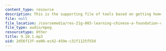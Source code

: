 ```yaml
---
content_type: resource
description: This is the supporting file of tools based on getting home.
file: null
file_location: /coursemedia/res-21g-003-learning-chinese-a-foundation-course-in-mandarin-spring-2011/2d56f13fee06ec42459ec31f1125f55d_9.10.1.mp3
file_type: audio/mpeg
resourcetype: Other
title: 9.10.1.mp3
uid: 2d56f13f-ee06-ec42-459e-c31f1125f55d
---
```

